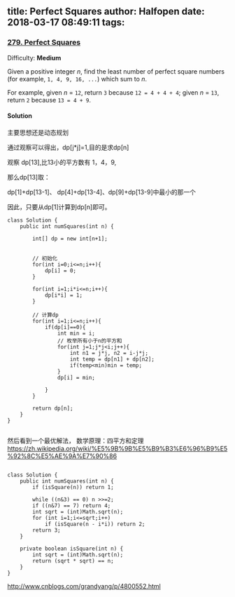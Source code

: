title: Perfect Squares
author: Halfopen
date: 2018-03-17 08:49:11
tags:
---
### [279\. Perfect Squares](https://leetcode.com/problems/perfect-squares/description/)

Difficulty: **Medium**



Given a positive integer _n_, find the least number of perfect square numbers (for example, `1, 4, 9, 16, ...`) which sum to _n_.

For example, given _n_ = `12`, return `3` because `12 = 4 + 4 + 4`; given _n_ = `13`, return `2` because `13 = 4 + 9`.





#### Solution

主要思想还是动态规划

通过观察可以得出，dp[j*j]=1,目的是求dp[n]

观察 dp[13],比13小的平方数有 1，4，9,

那么dp[13]取：

dp[1]+dp[13-1]、 dp[4]+dp[13-4]、dp[9]+dp[13-9]中最小的那一个

因此，只要从dp[1]计算到dp[n]即可。

```
class Solution {
    public int numSquares(int n) {
        
        int[] dp = new int[n+1];
        
        
        // 初始化
        for(int i=0;i<=n;i++){
            dp[i] = 0;
        }
        
        for(int i=1;i*i<=n;i++){
            dp[i*i] = 1;
        }
        
        // 计算dp
        for(int i=1;i<=n;i++){
            if(dp[i]==0){
                int min = i;
                // 枚举所有小于n的平方和
                for(int j=1;j*j<i;j++){
                    int n1 = j*j, n2 = i-j*j;
                    int temp = dp[n1] + dp[n2];
                    if(temp<min)min = temp;
                }
                dp[i] = min;
                
            }
        }
        
        return dp[n];
    }
}


```

然后看到一个最优解法， 数学原理：四平方和定理 https://zh.wikipedia.org/wiki/%E5%9B%9B%E5%B9%B3%E6%96%B9%E5%92%8C%E5%AE%9A%E7%90%86


```

class Solution {
    public int numSquares(int n) {
        if (isSquare(n)) return 1;

        while ((n&3) == 0) n >>=2;
        if ((n&7) == 7) return 4;
        int sqrt = (int)Math.sqrt(n);
        for (int i=1;i<=sqrt;i++) 
            if (isSquare(n - i*i)) return 2;
        return 3;
    }

    private boolean isSquare(int n) {
        int sqrt = (int)Math.sqrt(n);
        return (sqrt * sqrt) == n;
    }
}
```

http://www.cnblogs.com/grandyang/p/4800552.html
